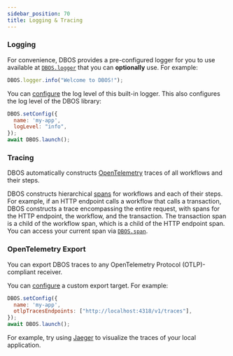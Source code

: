 ```yaml
---
sidebar_position: 70
title: Logging & Tracing
---
```


### Logging

For convenience, DBOS provides a pre-configured logger for you to use available at [`DBOS.logger`](../reference/methods.md#dboslogger) that you can **optionally** use.
For example:

```javascript
DBOS.logger.info("Welcome to DBOS!");
```

You can [configure](../reference/configuration.md) the log level of this built-in logger.
This also configures the log level of the DBOS library:

```javascript
DBOS.setConfig({
  name: 'my-app',
  logLevel: "info",
});
await DBOS.launch();
```

### Tracing

DBOS automatically constructs [OpenTelemetry](https://opentelemetry.io/) traces of all workflows and their steps.

DBOS constructs hierarchical [spans](https://opentelemetry.io/docs/concepts/signals/traces/#spans) for workflows and each of their steps.
For example, if an HTTP endpoint calls a workflow that calls a transaction, DBOS constructs a trace encompassing the entire request, with spans for the HTTP endpoint, the workflow, and the transaction.
The transaction span is a child of the workflow span, which is a child of the HTTP endpoint span.
You can access your current span via [`DBOS.span`](../reference/methods.md#dbosspan).

### OpenTelemetry Export

You can export DBOS traces to any OpenTelemetry Protocol (OTLP)-compliant receiver.

You can [configure](../reference/configuration.md) a custom export target.
For example:

```javascript
DBOS.setConfig({
  name: 'my-app',
  otlpTracesEndpoints: ["http://localhost:4318/v1/traces"],
});
await DBOS.launch();
```

For example, try using [Jaeger](https://www.jaegertracing.io/docs/latest/getting-started/) to visualize the traces of your local application.
